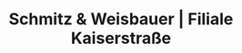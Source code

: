 ---
title: "Schmitz & Weisbauer | Filiale Kaiserstraße"
url: /dortmund/schmitz-und-weisbauer-filiale-kaiserstrasse/
shop: Elektronik
---